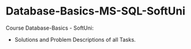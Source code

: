 # Database-Basics-MS-SQL-SoftUni

Course Database-Basics - SoftUni:
- Solutions and Problem Descriptions of all Tasks.
